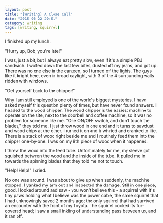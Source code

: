 ```yaml
---
layout: post
title: "[Writing] A Close Call"
date: "2015-03-22 20:51"
category: writing
tags: [writing, squirrel]
---
```


I finished up my lunch.

"Hurry up, Bob, you're late!"

I was, just a bit, but I always eat pretty slow, even if it's a simple PBJ sandwich. I wolfed down the last few bites, dusted
off my jeans, and got up. There was no one else in the canteen, so I turned off the lights. The guys like it bright here, even in
broad daylight, with 3 of the 4 surrounding walls ridden with windows.

"Get yourself back to the chipper!"

Why I am still employed is one of the world's biggest mysteries. I have asked myself this question plenty of times, but have
never found answers. I headed to the wood chipper. The wood chipper is the easiest machine to operate on the site, next to the
doorbell and coffee machine, so it was no problem for someone like me. "One ON/OFF switch, and don't touch the blades," they told
me. I just throw wood in one end and it turns to sawdust and wood chips at the other. I turned it on and it whirled and cranked to
life. There is a stack of wood right beside me and I routinely feed them into the chipper one-by-one. I was on my 8th piece of
wood when it happened.

I threw the wood into the feed tube. Unfortunately for me, my sleeve got squished between the wood and the inside of the tube.
It pulled me in towards the spinning blades that they told me not to touch.

"Help! Help!" I cried.

No one was around. I was about to give up when suddenly, the machine stopped. I yanked my arm out and inspected the damage.
Still in one piece, good. I looked around and saw - you won't believe this - a squirrel with it's tiny paws holding what I believe
was the power cable, the same squirrel that I had unknowingly saved 2 months ago; the only squirrel that had survived an encounter
with the front of my Toyota. The squirrel cocked its fur-covered head; I saw a small inkling of understanding pass between us, and
it ran off.
